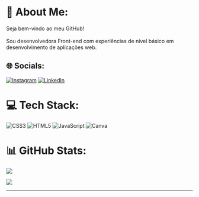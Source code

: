 # 💫 About Me:
Seja bem-vindo ao meu GitHub!<br><br>Sou desenvolvedora Front-end com experiências de nível básico em desenvolvimento de aplicações web.
## 🌐 Socials:
[![Instagram](https://img.shields.io/badge/Instagram-%23E4405F.svg?logo=Instagram&logoColor=white)](https://instagram.com/jumelloviana) [![LinkedIn](https://img.shields.io/badge/LinkedIn-%230077B5.svg?logo=linkedin&logoColor=white)](https://linkedin.com/in/jumelloviana) 

# 💻 Tech Stack:
![CSS3](https://img.shields.io/badge/css3-%231572B6.svg?style=for-the-badge&logo=css3&logoColor=white) ![HTML5](https://img.shields.io/badge/html5-%23E34F26.svg?style=for-the-badge&logo=html5&logoColor=white) ![JavaScript](https://img.shields.io/badge/javascript-%23323330.svg?style=for-the-badge&logo=javascript&logoColor=%23F7DF1E) ![Canva](https://img.shields.io/badge/Canva-%2300C4CC.svg?style=for-the-badge&logo=Canva&logoColor=white)
# 📊 GitHub Stats:

![](https://github-readme-stats.vercel.app/api/top-langs/?username=jumelloviana&theme=radical&hide_border=false&include_all_commits=false&count_private=false&layout=compact)

![](https://github-readme-stats.vercel.app/api?username=jumelloviana&theme=radical&hide_border=false&include_all_commits=false&count_private=false) 



---


<!-- Proudly created with GPRM ( https://gprm.itsvg.in ) -->

